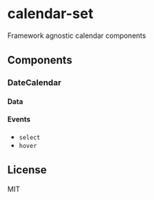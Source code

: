# calendar-set

Framework agnostic calendar components

## Components

### DateCalendar

#### Data

#### Events

* `select`
* `hover`

## License

MIT
